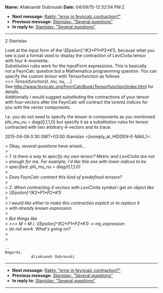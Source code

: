 **Name:** Aliaksandr Dubrouski
**Date:** 04/09/15-12:32:54 PM Z

  - **Next message:** [Rakhi: "error in feyncalc
    contraction?"](0876.html)
  - **Previous message:** [Stanislav: "Several questions"](0874.html)
  - **In reply to:** [Stanislav: "Several questions"](0874.html)

-----

2 Stanislav  

Look at the input form of the \\[Epsilon]^(K2\*P1\*P2\*K1),
because what you  
see is just a format used to display the contraction of LeviCivita
tensor  
with four 4-momenta.  
Substitution rules work for the InputForm expressions. This is
basically  
not a FeynCalc question but a Mathematica programming question. You
can  
specify the custom tensor with Tensorfunction as follows  
*\>\>\> Tensorfunction[t, mu, nu, ...]*  
See <http://www.feyncalc.org/FeynCalcBook/Tensorfunction/index.html>
for  
details.  
Additionally I would suggest substituting the contractions of your
tensor  
with four-vectors after the FeynCalc will contract the lorentz indices
for  
you with the vector components.  

I.e. you do not need to specify the tensor in components as you
mentioned  
phi\_mu\_nu = diag{0,1,1,0} but specify it as a substitution rules for
tensor  
contracted with two arbitrary 4-vectors and its trace.  

2015-04-09 0:30 GMT+03:00 Stanislav
\<[noreply_at_HIDDEN-E-MAIL]\>:  

*\> Okay, several questions have arised...*  
*\>*  
*\> 1. Is there a way to specify my own tensor? Metric and LeviCivita
are not*  
*\> enough for me. For example, i'd like this one with lower indices to
be*  
*\> specified: phi\_mu\_nu = diag{0,1,1,0}*  
*\>*  
*\> Does FeynCalc contract this kind of predefined tensors?*  
*\>*  
*\> 2. When contracting 4 vectors with LeviCivita symbol i get an object
like*  
*\> \\[Epsilon]^(K2\*P1\*P2\*K1)*  
*\>*  
*\> I would like either to make this contraction explicit or to replace
it*  
*\> with already known expression.*  
*\>*  
*\> But things like*  
*\> \>\>\> M = M /. \\[Epsilon]^(K2\*P1\*P2\*K1) -\>
my\_expression*  
*\> do not work. What's going on?*  
*\>*  
*\>*  

    -- 
    Regards,
                Aliaksandr Dubrouski

-----

  - **Next message:** [Rakhi: "error in feyncalc
    contraction?"](0876.html)
  - **Previous message:** [Stanislav: "Several questions"](0874.html)
  - **In reply to:** [Stanislav: "Several questions"](0874.html)

-----

